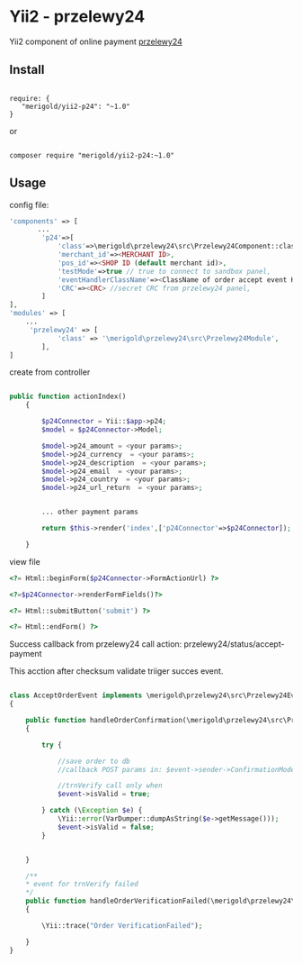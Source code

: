 # Yii2 - przelewy24

Yii2 component of online payment [przelewy24](http://http://przelewy24.pl/)

Install
-

```

require: {
   "merigold/yii2-p24": "~1.0"
}

```

or

```

composer require "merigold/yii2-p24:~1.0"

```


Usage
-

config file:


```PHP
'components' => [
       ...
        'p24'=>[
            'class'=>\merigold\przelewy24\src\Przelewy24Component::className(),
            'merchant_id'=><MERCHANT ID>,
            'pos_id'=><SHOP ID (default merchant id)>,
            'testMode'=>true // true to connect to sandbox panel,
            'eventHandlerClassName'=><ClassName of order accept event Handler>,
            'CRC'=><CRC> //secret CRC from przelewy24 panel,
        ]
],
'modules' => [
	...
     'przelewy24' => [
            'class' => '\merigold\przelewy24\src\Przelewy24Module',
        ],
]

```

create from controller

```php

public function actionIndex()
    {

        $p24Connector = Yii::$app->p24;
        $model = $p24Connector->Model;

        $model->p24_amount = <your params>;
        $model->p24_currency  = <your params>;
        $model->p24_description  = <your params>;
        $model->p24_email  = <your params>;
        $model->p24_country  = <your params>;
        $model->p24_url_return  = <your params>;


		... other payment params

        return $this->render('index',['p24Connector'=>$p24Connector]);

    }
```


view file

```php
<?= Html::beginForm($p24Connector->FormActionUrl) ?>

<?=$p24Connector->renderFormFields()?>

<?= Html::submitButton('submit') ?>

<?= Html::endForm() ?>
```


Success callback from przelewy24 call action: przelewy24/status/accept-payment

This acction after checksum validate triiger succes event.

```php

class AcceptOrderEvent implements \merigold\przelewy24\src\Przelewy24EventHandler
{

    public function handleOrderConfirmation(\merigold\przelewy24\src\Przelewy24Event $event)
    {

        try {

			//save order to db
            //callback POST params in: $event->sender->ConfirmationModel

            //trnVerify call only when
            $event->isValid = true;

        } catch (\Exception $e) {
            \Yii::error(VarDumper::dumpAsString($e->getMessage()));
            $event->isValid = false;
        }


    }

	/**
    * event for trnVerify failed
    */
    public function handleOrderVerificationFailed(\merigold\przelewy24\src\Przelewy24Event $event)
    {

        \Yii::trace("Order VerificationFailed");

    }
}

```






